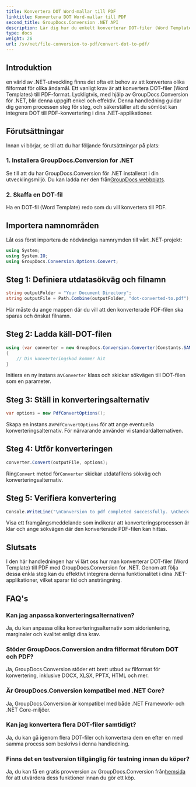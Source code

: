 ```yaml
---
title: Konvertera DOT Word-mallar till PDF
linktitle: Konvertera DOT Word-mallar till PDF
second_title: GroupDocs.Conversion .NET API
description: Lär dig hur du enkelt konverterar DOT-filer (Word Template) till PDF i .NET med GroupDocs.Conversion för sömlös integrering i dina applikationer.
type: docs
weight: 26
url: /sv/net/file-conversion-to-pdf/convert-dot-to-pdf/
---
```

## Introduktion
en värld av .NET-utveckling finns det ofta ett behov av att konvertera olika filformat för olika ändamål. Ett vanligt krav är att konvertera DOT-filer (Word Templates) till PDF-format. Lyckligtvis, med hjälp av GroupDocs.Conversion för .NET, blir denna uppgift enkel och effektiv. Denna handledning guidar dig genom processen steg för steg, och säkerställer att du sömlöst kan integrera DOT till PDF-konvertering i dina .NET-applikationer.
## Förutsättningar
Innan vi börjar, se till att du har följande förutsättningar på plats:
### 1. Installera GroupDocs.Conversion for .NET
 Se till att du har GroupDocs.Conversion för .NET installerat i din utvecklingsmiljö. Du kan ladda ner den från[GroupDocs webbplats](https://releases.groupdocs.com/conversion/net/).
### 2. Skaffa en DOT-fil
Ha en DOT-fil (Word Template) redo som du vill konvertera till PDF.

## Importera namnområden
Låt oss först importera de nödvändiga namnrymden till vårt .NET-projekt:
```csharp
using System;
using System.IO;
using GroupDocs.Conversion.Options.Convert;
```
## Steg 1: Definiera utdatasökväg och filnamn
```csharp
string outputFolder = "Your Document Directory";
string outputFile = Path.Combine(outputFolder, "dot-converted-to.pdf");
```
Här måste du ange mappen där du vill att den konverterade PDF-filen ska sparas och önskat filnamn.
## Steg 2: Ladda käll-DOT-filen
```csharp
using (var converter = new GroupDocs.Conversion.Converter(Constants.SAMPLE_DOT))
{
    // Din konverteringskod kommer hit
}
```
 Initiera en ny instans av`Converter` klass och skickar sökvägen till DOT-filen som en parameter.
## Steg 3: Ställ in konverteringsalternativ
```csharp
var options = new PdfConvertOptions();
```
 Skapa en instans av`PdfConvertOptions` för att ange eventuella konverteringsalternativ. För närvarande använder vi standardalternativen.
## Steg 4: Utför konverteringen
```csharp
converter.Convert(outputFile, options);
```
 Ring`Convert` metod för`Converter` skickar utdatafilens sökväg och konverteringsalternativ.
## Steg 5: Verifiera konvertering
```csharp
Console.WriteLine("\nConversion to pdf completed successfully. \nCheck output in {0}", outputFolder);
```
Visa ett framgångsmeddelande som indikerar att konverteringsprocessen är klar och ange sökvägen där den konverterade PDF-filen kan hittas.

## Slutsats
I den här handledningen har vi lärt oss hur man konverterar DOT-filer (Word Template) till PDF med GroupDocs.Conversion for .NET. Genom att följa dessa enkla steg kan du effektivt integrera denna funktionalitet i dina .NET-applikationer, vilket sparar tid och ansträngning.
## FAQ's
### Kan jag anpassa konverteringsalternativen?
Ja, du kan anpassa olika konverteringsalternativ som sidorientering, marginaler och kvalitet enligt dina krav.
### Stöder GroupDocs.Conversion andra filformat förutom DOT och PDF?
Ja, GroupDocs.Conversion stöder ett brett utbud av filformat för konvertering, inklusive DOCX, XLSX, PPTX, HTML och mer.
### Är GroupDocs.Conversion kompatibel med .NET Core?
Ja, GroupDocs.Conversion är kompatibel med både .NET Framework- och .NET Core-miljöer.
### Kan jag konvertera flera DOT-filer samtidigt?
Ja, du kan gå igenom flera DOT-filer och konvertera dem en efter en med samma process som beskrivs i denna handledning.
### Finns det en testversion tillgänglig för testning innan du köper?
 Ja, du kan få en gratis provversion av GroupDocs.Conversion från[hemsida](https://releases.groupdocs.com/) för att utvärdera dess funktioner innan du gör ett köp.
